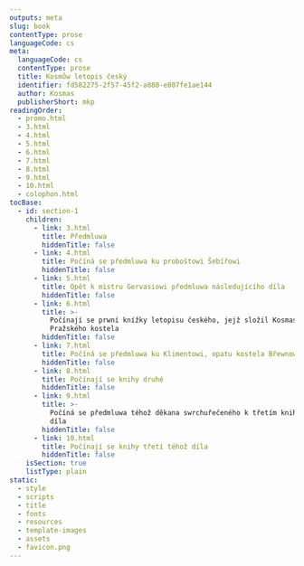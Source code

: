 ```yaml
---
outputs: meta
slug: book
contentType: prose
languageCode: cs
meta:
  languageCode: cs
  contentType: prose
  title: Kosmůw letopis český
  identifier: fd582275-2f57-45f2-a880-e807fe1ae144
  author: Kosmas
  publisherShort: mkp
readingOrder:
  - promo.html
  - 3.html
  - 4.html
  - 5.html
  - 6.html
  - 7.html
  - 8.html
  - 9.html
  - 10.html
  - colophon.html
tocBase:
  - id: section-1
    children:
      - link: 3.html
        title: Předmluwa
        hiddenTitle: false
      - link: 4.html
        title: Počíná se předmluwa ku proboštowi Šebířowi
        hiddenTitle: false
      - link: 5.html
        title: Opět k mistru Gervasiowi předmluwa následujícího díla
        hiddenTitle: false
      - link: 6.html
        title: >-
          Počínají se prwní knížky letopisu českého, jejž složil Kosmas děkan
          Pražského kostela
        hiddenTitle: false
      - link: 7.html
        title: Počíná se předmluwa ku Klimentowi, opatu kostela Břewnowského
        hiddenTitle: false
      - link: 8.html
        title: Počínají se knihy druhé
        hiddenTitle: false
      - link: 9.html
        title: >-
          Počíná se předmluwa téhož děkana swrchuřečeného k třetím knihám téhož
          díla
        hiddenTitle: false
      - link: 10.html
        title: Počínají se knihy třetí téhož díla
        hiddenTitle: false
    isSection: true
    listType: plain
static:
  - style
  - scripts
  - title
  - fonts
  - resources
  - template-images
  - assets
  - favicon.png
---
```

